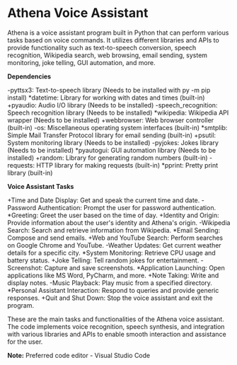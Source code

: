 # Athena Voice Assistant

Athena is a voice assistant program built in Python that can perform various tasks based on voice commands. It utilizes different libraries and APIs to provide functionality such as text-to-speech conversion, speech recognition, Wikipedia search, web browsing, email sending, system monitoring, joke telling, GUI automation, and more.

**Dependencies**

-pyttsx3: Text-to-speech library (Needs to be installed with py -m pip install) 
*datetime: Library for working with dates and times (built-in)
+pyaudio: Audio I/O library (Needs to be installed)
-speech_recognition: Speech recognition library (Needs to be installed)
*wikipedia: Wikipedia API wrapper (Needs to be installed)
+webbrowser: Web browser controller (built-in)
-os: Miscellaneous operating system interfaces (built-in)
*smtplib: Simple Mail Transfer Protocol library for email sending (built-in)
+psutil: System monitoring library (Needs to be installed)
-pyjokes: Jokes library (Needs to be installed)
*pyautogui: GUI automation library (Needs to be installed)
+random: Library for generating random numbers (built-in)
-requests: HTTP library for making requests (built-in)
*pprint: Pretty print library (built-in)

**Voice Assistant Tasks**

+Time and Date Display: Get and speak the current time and date.
-Password Authentication: Prompt the user for password authentication.
*Greeting: Greet the user based on the time of day.
+Identity and Origin: Provide information about the user's identity and Athena's origin.
-Wikipedia Search: Search and retrieve information from Wikipedia.
*Email Sending: Compose and send emails.
+Web and YouTube Search: Perform searches on Google Chrome and YouTube.
-Weather Updates: Get current weather details for a specific city.
*System Monitoring: Retrieve CPU usage and battery status.
+Joke Telling: Tell random jokes for entertainment.
-Screenshot: Capture and save screenshots.
*Application Launching: Open applications like MS Word, PyCharm, and more.
+Note Taking: Write and display notes.
-Music Playback: Play music from a specified directory.
*Personal Assistant Interaction: Respond to queries and provide generic responses.
+Quit and Shut Down: Stop the voice assistant and exit the program.

These are the main tasks and functionalities of the Athena voice assistant. The code implements voice recognition, speech synthesis, and integration with various libraries and APIs to enable smooth interaction and assistance for the user.

**Note:** Preferred code editor - Visual Studio Code
